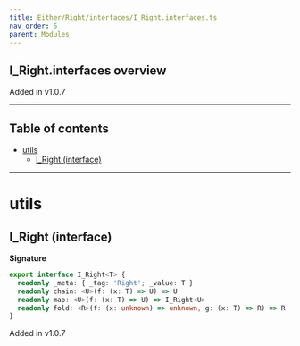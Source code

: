 ```yaml
---
title: Either/Right/interfaces/I_Right.interfaces.ts
nav_order: 5
parent: Modules
---
```


## I_Right.interfaces overview

Added in v1.0.7

---

<h2 class="text-delta">Table of contents</h2>

- [utils](#utils)
  - [I_Right (interface)](#i_right-interface)

---

# utils

## I_Right (interface)

**Signature**

```ts
export interface I_Right<T> {
  readonly _meta: { _tag: 'Right'; _value: T }
  readonly chain: <U>(f: (x: T) => U) => U
  readonly map: <U>(f: (x: T) => U) => I_Right<U>
  readonly fold: <R>(f: (x: unknown) => unknown, g: (x: T) => R) => R
}
```

Added in v1.0.7
